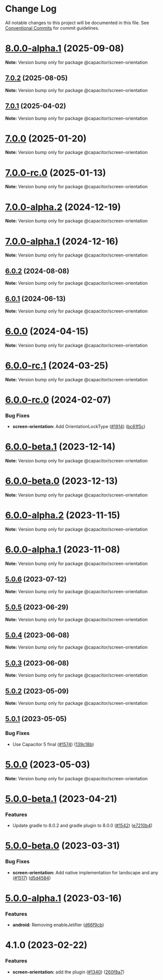 # Change Log

All notable changes to this project will be documented in this file.
See [Conventional Commits](https://conventionalcommits.org) for commit guidelines.

# [8.0.0-alpha.1](https://github.com/ionic-team/capacitor-plugins/compare/@capacitor/screen-orientation@7.0.2...@capacitor/screen-orientation@8.0.0-alpha.1) (2025-09-08)

**Note:** Version bump only for package @capacitor/screen-orientation

## [7.0.2](https://github.com/ionic-team/capacitor-plugins/compare/@capacitor/screen-orientation@7.0.1...@capacitor/screen-orientation@7.0.2) (2025-08-05)

**Note:** Version bump only for package @capacitor/screen-orientation

## [7.0.1](https://github.com/ionic-team/capacitor-plugins/compare/@capacitor/screen-orientation@7.0.0...@capacitor/screen-orientation@7.0.1) (2025-04-02)

**Note:** Version bump only for package @capacitor/screen-orientation

# [7.0.0](https://github.com/ionic-team/capacitor-plugins/compare/@capacitor/screen-orientation@7.0.0-rc.0...@capacitor/screen-orientation@7.0.0) (2025-01-20)

**Note:** Version bump only for package @capacitor/screen-orientation

# [7.0.0-rc.0](https://github.com/ionic-team/capacitor-plugins/compare/@capacitor/screen-orientation@7.0.0-alpha.2...@capacitor/screen-orientation@7.0.0-rc.0) (2025-01-13)

**Note:** Version bump only for package @capacitor/screen-orientation

# [7.0.0-alpha.2](https://github.com/ionic-team/capacitor-plugins/compare/@capacitor/screen-orientation@7.0.0-alpha.1...@capacitor/screen-orientation@7.0.0-alpha.2) (2024-12-19)

**Note:** Version bump only for package @capacitor/screen-orientation

# [7.0.0-alpha.1](https://github.com/ionic-team/capacitor-plugins/compare/@capacitor/screen-orientation@6.0.2...@capacitor/screen-orientation@7.0.0-alpha.1) (2024-12-16)

**Note:** Version bump only for package @capacitor/screen-orientation

## [6.0.2](https://github.com/ionic-team/capacitor-plugins/compare/@capacitor/screen-orientation@6.0.1...@capacitor/screen-orientation@6.0.2) (2024-08-08)

**Note:** Version bump only for package @capacitor/screen-orientation

## [6.0.1](https://github.com/ionic-team/capacitor-plugins/compare/@capacitor/screen-orientation@6.0.0...@capacitor/screen-orientation@6.0.1) (2024-06-13)

**Note:** Version bump only for package @capacitor/screen-orientation

# [6.0.0](https://github.com/ionic-team/capacitor-plugins/compare/@capacitor/screen-orientation@6.0.0-rc.1...@capacitor/screen-orientation@6.0.0) (2024-04-15)

**Note:** Version bump only for package @capacitor/screen-orientation

# [6.0.0-rc.1](https://github.com/ionic-team/capacitor-plugins/compare/@capacitor/screen-orientation@6.0.0-rc.0...@capacitor/screen-orientation@6.0.0-rc.1) (2024-03-25)

**Note:** Version bump only for package @capacitor/screen-orientation

# [6.0.0-rc.0](https://github.com/ionic-team/capacitor-plugins/compare/@capacitor/screen-orientation@6.0.0-beta.1...@capacitor/screen-orientation@6.0.0-rc.0) (2024-02-07)

### Bug Fixes

- **screen-orientation:** Add OrientationLockType ([#1914](https://github.com/ionic-team/capacitor-plugins/issues/1914)) ([bc61f5c](https://github.com/ionic-team/capacitor-plugins/commit/bc61f5cd82fecb11fa039919f555d5b2596071ab))

# [6.0.0-beta.1](https://github.com/ionic-team/capacitor-plugins/compare/@capacitor/screen-orientation@6.0.0-beta.0...@capacitor/screen-orientation@6.0.0-beta.1) (2023-12-14)

**Note:** Version bump only for package @capacitor/screen-orientation

# [6.0.0-beta.0](https://github.com/ionic-team/capacitor-plugins/compare/@capacitor/screen-orientation@6.0.0-alpha.2...@capacitor/screen-orientation@6.0.0-beta.0) (2023-12-13)

**Note:** Version bump only for package @capacitor/screen-orientation

# [6.0.0-alpha.2](https://github.com/ionic-team/capacitor-plugins/compare/@capacitor/screen-orientation@6.0.0-alpha.1...@capacitor/screen-orientation@6.0.0-alpha.2) (2023-11-15)

**Note:** Version bump only for package @capacitor/screen-orientation

# [6.0.0-alpha.1](https://github.com/ionic-team/capacitor-plugins/compare/@capacitor/screen-orientation@5.0.6...@capacitor/screen-orientation@6.0.0-alpha.1) (2023-11-08)

**Note:** Version bump only for package @capacitor/screen-orientation

## [5.0.6](https://github.com/ionic-team/capacitor-plugins/compare/@capacitor/screen-orientation@5.0.5...@capacitor/screen-orientation@5.0.6) (2023-07-12)

**Note:** Version bump only for package @capacitor/screen-orientation

## [5.0.5](https://github.com/ionic-team/capacitor-plugins/compare/@capacitor/screen-orientation@5.0.4...@capacitor/screen-orientation@5.0.5) (2023-06-29)

**Note:** Version bump only for package @capacitor/screen-orientation

## [5.0.4](https://github.com/ionic-team/capacitor-plugins/compare/@capacitor/screen-orientation@5.0.3...@capacitor/screen-orientation@5.0.4) (2023-06-08)

**Note:** Version bump only for package @capacitor/screen-orientation

## [5.0.3](https://github.com/ionic-team/capacitor-plugins/compare/@capacitor/screen-orientation@5.0.2...@capacitor/screen-orientation@5.0.3) (2023-06-08)

**Note:** Version bump only for package @capacitor/screen-orientation

## [5.0.2](https://github.com/ionic-team/capacitor-plugins/compare/@capacitor/screen-orientation@5.0.1...@capacitor/screen-orientation@5.0.2) (2023-05-09)

**Note:** Version bump only for package @capacitor/screen-orientation

## [5.0.1](https://github.com/ionic-team/capacitor-plugins/compare/@capacitor/screen-orientation@5.0.0...@capacitor/screen-orientation@5.0.1) (2023-05-05)

### Bug Fixes

- Use Capacitor 5 final ([#1574](https://github.com/ionic-team/capacitor-plugins/issues/1574)) ([139c18b](https://github.com/ionic-team/capacitor-plugins/commit/139c18b86a11d31246e952d1a74335ff8ce5dbc2))

# [5.0.0](https://github.com/ionic-team/capacitor-plugins/compare/@capacitor/screen-orientation@5.0.0-beta.1...@capacitor/screen-orientation@5.0.0) (2023-05-03)

**Note:** Version bump only for package @capacitor/screen-orientation

# [5.0.0-beta.1](https://github.com/ionic-team/capacitor-plugins/compare/@capacitor/screen-orientation@5.0.0-beta.0...@capacitor/screen-orientation@5.0.0-beta.1) (2023-04-21)

### Features

- Update gradle to 8.0.2 and gradle plugin to 8.0.0 ([#1542](https://github.com/ionic-team/capacitor-plugins/issues/1542)) ([e7210b4](https://github.com/ionic-team/capacitor-plugins/commit/e7210b47867644f5983e37acdbf0247214ec232d))

# [5.0.0-beta.0](https://github.com/ionic-team/capacitor-plugins/compare/@capacitor/screen-orientation@5.0.0-alpha.1...@capacitor/screen-orientation@5.0.0-beta.0) (2023-03-31)

### Bug Fixes

- **screen-orientation:** Add native implementation for landscape and any ([#1517](https://github.com/ionic-team/capacitor-plugins/issues/1517)) ([d5d4584](https://github.com/ionic-team/capacitor-plugins/commit/d5d4584a2f2f17ea80fd6d6139991ecc6edbd4c8))

# [5.0.0-alpha.1](https://github.com/ionic-team/capacitor-plugins/compare/@capacitor/screen-orientation@4.1.0...@capacitor/screen-orientation@5.0.0-alpha.1) (2023-03-16)

### Features

- **android:** Removing enableJetifier ([d66f9cb](https://github.com/ionic-team/capacitor-plugins/commit/d66f9cbd9da7e3b1d8c64ca6a5b45156867d4a04))

# 4.1.0 (2023-02-22)

### Features

- **screen-orientation:** add the plugin ([#1340](https://github.com/ionic-team/capacitor-plugins/issues/1340)) ([260f8a7](https://github.com/ionic-team/capacitor-plugins/commit/260f8a79c8363b71ffdb5ace20727e540f2d0520))
